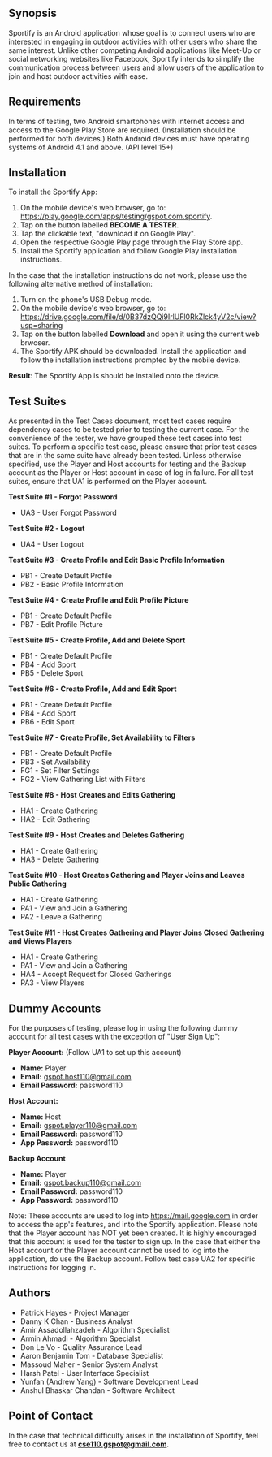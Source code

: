 ## Synopsis
Sportify is an Android application whose goal is to connect
users who are interested in engaging in outdoor activities 
with other users who share the same interest. 
Unlike other competing Android applications like 
Meet-Up or social networking websites like Facebook, 
Sportify intends to simplify the communication process 
between users and allow users of the application to join and 
host outdoor activities with ease.

## Requirements
In terms of testing, two Android smartphones with internet access and
access to the Google Play Store are required. (Installation should
be performed for both devices.) Both Android devices must have operating
systems of Android 4.1 and above. (API level 15+)

## Installation
To install the Sportify App:
1. On the mobile device's web browser, go to:
   https://play.google.com/apps/testing/gspot.com.sportify.
2. Tap on the button labelled **BECOME A TESTER**.
3. Tap the clickable text, "download it on Google Play".
4. Open the respective Google Play page through the Play Store app.
5. Install the Sportify application and follow Google Play installation
   instructions.

In the case that the installation instructions do not work, please
use the following alternative method of installation:
1. Turn on the phone's USB Debug mode.
2. On the mobile device's web browser, go to:
   https://drive.google.com/file/d/0B37dzQQi9IrlUFl0RkZlck4yV2c/view?usp=sharing
3. Tap on the button labelled **Download** and open it using the current
   web brwoser.
4. The Sportify APK should be downloaded. Install the application
   and follow the installation instructions prompted by the mobile device.

**Result**: The Sportify App is should be installed onto the device.

## Test Suites
As presented in the Test Cases document, most test cases require 
dependency cases to be tested prior to testing the current case.
For the convenience of the tester, we have grouped these test cases
into test suites. To perform a specific test case, please ensure that
prior test cases that are in the same suite have already been tested.
Unless otherwise specified, use the Player and Host accounts for testing
and the Backup account as the Player or Host account in case of log in
failure. For all test suites, ensure that UA1 is performed on the
Player account.

**Test Suite #1 - Forgot Password**
* UA3 - User Forgot Password

**Test Suite #2 - Logout**
* UA4 - User Logout

**Test Suite #3 - Create Profile and Edit Basic Profile Information**
* PB1 - Create Default Profile
* PB2 - Basic Profile Information

**Test Suite #4 - Create Profile and Edit Profile Picture**
* PB1 - Create Default Profile
* PB7 - Edit Profile Picture

**Test Suite #5 - Create Profile, Add and Delete Sport**
* PB1 - Create Default Profile
* PB4 - Add Sport
* PB5 - Delete Sport

**Test Suite #6 - Create Profile, Add and Edit Sport**
* PB1 - Create Default Profile
* PB4 - Add Sport
* PB6 - Edit Sport

**Test Suite #7 - Create Profile, Set Availability to Filters**
* PB1 - Create Default Profile
* PB3 - Set Availability
* FG1 - Set Filter Settings
* FG2 - View Gathering List with Filters

**Test Suite #8 - Host Creates and Edits Gathering**
* HA1 - Create Gathering
* HA2 - Edit Gathering

**Test Suite #9 - Host Creates and Deletes Gathering**
* HA1 - Create Gathering
* HA3 - Delete Gathering

**Test Suite #10 - Host Creates Gathering and Player Joins and Leaves Public Gathering**
* HA1 - Create Gathering
* PA1 - View and Join a Gathering
* PA2 - Leave a Gathering

**Test Suite #11 - Host Creates Gathering and Player Joins Closed Gathering and Views Players**
* HA1 - Create Gathering
* PA1 - View and Join a Gathering
* HA4 - Accept Request for Closed Gatherings
* PA3 - View Players


## Dummy Accounts
For the purposes of testing, please log in using the following dummy account for all test cases with the exception of "User Sign Up":

**Player Account:** (Follow UA1 to set up this account)
* **Name:** Player
* **Email:** gspot.host110@gmail.com
* **Email Password:** password110

**Host Account:** 
* **Name:** Host
* **Email:** gspot.player110@gmail.com
* **Email Password:** password110
* **App Password:** password110

**Backup Account**
* **Name:** Player
* **Email:** gspot.backup110@gmail.com
* **Email Password:** password110
* **App Password:** password110

Note: These accounts are used to log into https://mail.google.com in
      order to access the app's features, and into the Sportify application.
      Please note that the Player account has NOT yet been created. 
      It is highly encouraged that this account is used for the tester
      to sign up. In the case that either the Host account or the Player
      account cannot be used to log into the application, do use 
      the Backup account. Follow test case UA2 for specific instructions
      for logging in.

## Authors

* Patrick Hayes - Project Manager
* Danny K Chan - Business Analyst
* Amir Assadollahzadeh - Algorithm Specialist
* Armin Ahmadi - Algorithm Specialst
* Don Le Vo - Quality Assurance Lead
* Aaron Benjamin Tom - Database Specialist
* Massoud Maher - Senior System Analyst
* Harsh Patel - User Interface Specialist
* Yunfan (Andrew Yang) - Software Development Lead
* Anshul Bhaskar Chandan - Software Architect

## Point of Contact
In the case that  technical difficulty arises in the installation of 
Sportify, feel free to contact us at **cse110.gspot@gmail.com**.
